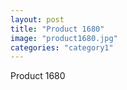 ```yaml
---
layout: post
title: "Product 1680"
image: "product1680.jpg"
categories: "category1"
---
```

Product 1680
